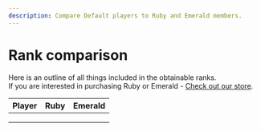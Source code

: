```yaml
---
description: Compare Default players to Ruby and Emerald members.
---
```


# Rank comparison

Here is an outline of all things included in the obtainable ranks.\
If you are interested in purchasing Ruby or Emerald - [Check out our store](https://aydaacraft.buycraft.net).

| Player | Ruby | Emerald |
| ------ | ---- | ------- |
|        |      |         |
|        |      |         |
|        |      |         |
